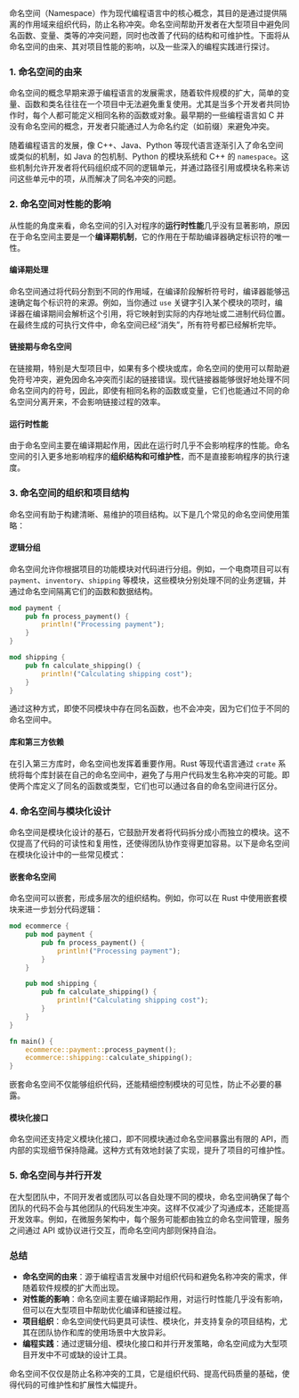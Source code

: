 命名空间（Namespace）作为现代编程语言中的核心概念，其目的是通过提供隔离的作用域来组织代码，防止名称冲突。命名空间帮助开发者在大型项目中避免同名函数、变量、类等的冲突问题，同时也改善了代码的结构和可维护性。下面将从命名空间的由来、其对项目性能的影响，以及一些深入的编程实践进行探讨。

### 1. 命名空间的由来
命名空间的概念早期来源于编程语言的发展需求，随着软件规模的扩大，简单的变量、函数和类名往往在一个项目中无法避免重复使用。尤其是当多个开发者共同协作时，每个人都可能定义相同名称的函数或对象。最早期的一些编程语言如 C 并没有命名空间的概念，开发者只能通过人为命名约定（如前缀）来避免冲突。

随着编程语言的发展，像 C++、Java、Python 等现代语言逐渐引入了命名空间或类似的机制，如 Java 的包机制、Python 的模块系统和 C++ 的 `namespace`。这些机制允许开发者将代码组织成不同的逻辑单元，并通过路径引用或模块名称来访问这些单元中的项，从而解决了同名冲突的问题。

### 2. 命名空间对性能的影响
从性能的角度来看，命名空间的引入对程序的**运行时性能**几乎没有显著影响，原因在于命名空间主要是一个**编译期机制**，它的作用在于帮助编译器确定标识符的唯一性。

#### 编译期处理
命名空间通过将代码分割到不同的作用域，在编译阶段解析符号时，编译器能够迅速确定每个标识符的来源。例如，当你通过 `use` 关键字引入某个模块的项时，编译器在编译期间会解析这个引用，将它映射到实际的内存地址或二进制代码位置。在最终生成的可执行文件中，命名空间已经“消失”，所有符号都已经解析完毕。

#### 链接期与命名空间
在链接期，特别是大型项目中，如果有多个模块或库，命名空间的使用可以帮助避免符号冲突，避免因命名冲突而引起的链接错误。现代链接器能够很好地处理不同命名空间内的符号，因此，即使有相同名称的函数或变量，它们也能通过不同的命名空间分离开来，不会影响链接过程的效率。

#### 运行时性能
由于命名空间主要在编译期起作用，因此在运行时几乎不会影响程序的性能。命名空间的引入更多地影响程序的**组织结构和可维护性**，而不是直接影响程序的执行速度。

### 3. 命名空间的组织和项目结构
命名空间有助于构建清晰、易维护的项目结构。以下是几个常见的命名空间使用策略：

#### 逻辑分组
命名空间允许你根据项目的功能模块对代码进行分组。例如，一个电商项目可以有 `payment`、`inventory`、`shipping` 等模块，这些模块分别处理不同的业务逻辑，并通过命名空间隔离它们的函数和数据结构。

```rust
mod payment {
    pub fn process_payment() {
        println!("Processing payment");
    }
}

mod shipping {
    pub fn calculate_shipping() {
        println!("Calculating shipping cost");
    }
}
```

通过这种方式，即使不同模块中存在同名函数，也不会冲突，因为它们位于不同的命名空间中。

#### 库和第三方依赖
在引入第三方库时，命名空间也发挥着重要作用。Rust 等现代语言通过 `crate` 系统将每个库封装在自己的命名空间中，避免了与用户代码发生名称冲突的可能。即使两个库定义了同名的函数或类型，它们也可以通过各自的命名空间进行区分。

### 4. 命名空间与模块化设计
命名空间是模块化设计的基石，它鼓励开发者将代码拆分成小而独立的模块。这不仅提高了代码的可读性和复用性，还使得团队协作变得更加容易。以下是命名空间在模块化设计中的一些常见模式：

#### 嵌套命名空间
命名空间可以嵌套，形成多层次的组织结构。例如，你可以在 Rust 中使用嵌套模块来进一步划分代码逻辑：

```rust
mod ecommerce {
    pub mod payment {
        pub fn process_payment() {
            println!("Processing payment");
        }
    }

    pub mod shipping {
        pub fn calculate_shipping() {
            println!("Calculating shipping cost");
        }
    }
}

fn main() {
    ecommerce::payment::process_payment();
    ecommerce::shipping::calculate_shipping();
}
```

嵌套命名空间不仅能够组织代码，还能精细控制模块的可见性，防止不必要的暴露。

#### 模块化接口
命名空间还支持定义模块化接口，即不同模块通过命名空间暴露出有限的 API，而内部的实现细节保持隐藏。这种方式有效地封装了实现，提升了项目的可维护性。

### 5. 命名空间与并行开发
在大型团队中，不同开发者或团队可以各自处理不同的模块，命名空间确保了每个团队的代码不会与其他团队的代码发生冲突。这样不仅减少了沟通成本，还能提高开发效率。例如，在微服务架构中，每个服务可能都由独立的命名空间管理，服务之间通过 API 或协议进行交互，而命名空间内部则保持自治。

### 总结
- **命名空间的由来**：源于编程语言发展中对组织代码和避免名称冲突的需求，伴随着软件规模的扩大而出现。
- **对性能的影响**：命名空间主要在编译期起作用，对运行时性能几乎没有影响，但可以在大型项目中帮助优化编译和链接过程。
- **项目组织**：命名空间使代码更具可读性、模块化，并支持复杂的项目结构，尤其在团队协作和库的使用场景中大放异彩。
- **编程实践**：通过逻辑分组、模块化接口和并行开发策略，命名空间成为大型项目开发中不可或缺的设计工具。

命名空间不仅仅是防止名称冲突的工具，它是组织代码、提高代码质量的基础，使得代码的可维护性和扩展性大幅提升。